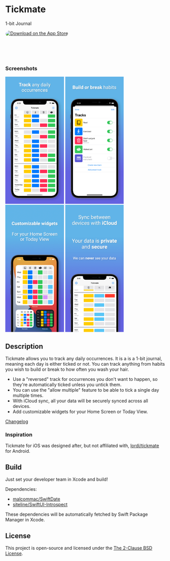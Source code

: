 # Tickmate

1-bit Journal

<a href="https://apps.apple.com/us/app/tickmate-1-bit-journal/id1558621933?itsct=apps_box_badge&amp;itscg=30200" style="display: inline-block; overflow: hidden; border-radius: 13px; width: 250px; height: 83px;"><img src="https://tools.applemediaservices.com/api/badges/download-on-the-app-store/black/en-us?size=250x83&amp;releaseDate=1620604800" alt="Download on the App Store" style="border-radius: 13px; width: 250px; height: 83px;"></a>

### Screenshots

<img src="Images/Screenshots/iPhone 11 Pro Max - Tickmate.jpeg" height=400 /> <img src="Images/Screenshots/iPhone 11 Pro Max - Tracks.jpeg" height=400 /> <img src="Images/Screenshots/iPhone 11 Pro Max - Widget.jpg" height=400 /> <img src="Images/Screenshots/iPhone 11 Pro Max - iCloud.jpeg" height=400 />

## Description

Tickmate allows you to track any daily occurrences.
It is a is a 1-bit journal, meaning each day is either ticked or not.
You can track anything from habits you wish to build or break to how often you wash your hair.

+ Use a "reversed" track for occurrences you don't want to happen, so they're automatically ticked unless you untick them.
+ You can use the "allow multiple" feature to be able to tick a single day multiple times.
+ With iCloud sync, all your data will be securely synced across all devices.
+ Add customizable widgets for your Home Screen or Today View.

[Changelog](Changelog.md)

### Inspiration

Tickmate for iOS was designed after, but not affiliated with, [lordi/tickmate](https://github.com/lordi/tickmate) for Android.

## Build

Just set your developer team in Xcode and build!

Dependencies:

* [malcommac/SwiftDate](https://github.com/malcommac/SwiftDate)
* [siteline/SwiftUI-Introspect](https://github.com/siteline/SwiftUI-Introspect)

These dependencies will be automatically fetched by Swift Package Manager in Xcode.

## License

This project is open-source and licensed under the [The 2-Clause BSD License](LICENSE).

